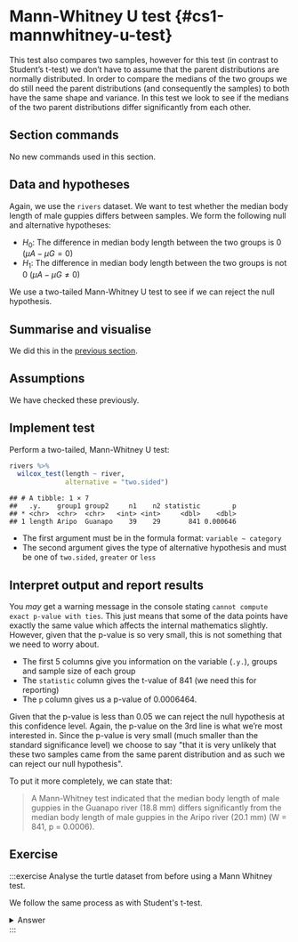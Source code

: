 


# Mann-Whitney U test {#cs1-mannwhitney-u-test}
This test also compares two samples, however for this test (in contrast to Student’s t-test) we don’t have to assume that the parent distributions are normally distributed. In order to compare the medians of the two groups we do still need the parent distributions (and consequently the samples) to both have the same shape and variance. In this test we look to see if the medians of the two parent distributions differ significantly from each other.

## Section commands
No new commands used in this section.

## Data and hypotheses
Again, we use the `rivers` dataset. We want to test whether the median body length of male guppies differs between samples. We form the following null and alternative hypotheses:

-	$H_0$: The difference in median body length between the two groups is 0 $(\mu A - \mu G = 0)$
-	$H_1$: The difference in median body length between the two groups is not 0 $(\mu A - \mu G \neq 0)$

We use a two-tailed Mann-Whitney U test to see if we can reject the null hypothesis.

## Summarise and visualise
We did this in the [previous section](#cs1-students-sumvisual).

## Assumptions
We have checked these previously.

## Implement test
Perform a two-tailed, Mann-Whitney U test:


```r
rivers %>% 
  wilcox_test(length ~ river,
              alternative = "two.sided")
```

```
## # A tibble: 1 × 7
##   .y.    group1 group2     n1    n2 statistic        p
## * <chr>  <chr>  <chr>   <int> <int>     <dbl>    <dbl>
## 1 length Aripo  Guanapo    39    29       841 0.000646
```

*	The first argument must be in the formula format: `variable ~ category`
*	The second argument gives the type of alternative hypothesis and must be one of `two.sided`, `greater` or `less` 

## Interpret output and report results
You _may_ get a warning message in the console stating `cannot compute exact p-value with ties`. This just means that some of the data points have exactly the same value which affects the internal mathematics slightly. However, given that the p-value is so very small, this is not something that we need to worry about.

*	The first 5 columns give you information on the variable (`.y.`), groups and sample size of each group
* The `statistic` column gives the t-value of 841 (we need this for reporting)
* The `p` column gives us a p-value of 0.0006464.

Given that the p-value is less than 0.05 we can reject the null hypothesis at this confidence level.
Again, the p-value on the 3rd line is what we’re most interested in. Since the p-value is very small (much smaller than the standard significance level) we choose to say "that it is very unlikely that these two samples came from the same parent distribution and as such we can reject our null hypothesis".

To put it more completely, we can state that:

> A Mann-Whitney test indicated that the median body length of male guppies in the Guanapo river (18.8 mm) differs significantly from the median body length of male guppies in the Aripo river (20.1 mm) (W = 841, p = 0.0006).

## Exercise
:::exercise
Analyse the turtle dataset from before using a Mann Whitney test.

We follow the same process as with Student's t-test.

<details><summary>Answer</summary>

### Hypotheses

$H_0$ : male median $=$ female median

$H_1$ : male median $\neq$ female median

### Summarise and visualise
This is the same as before.

### Assumptions
We've already checked that the variances of the two groups are similar, so we're OK there. Whilst the Mann-Whitney test doesn't require normality or symmetry of distributions it does require that the distributions have the same shape. In this example, with just a handful of data points in each group, it's quite hard to make this call one way or another. My advice in this case would be say that unless it's obvious that the distributions are very different we can just allow this assumption to pass, and you're only going see obvious differences in distribution shape when you have considerably more data points than we have here.

### Carry out a Mann-Whitney test


```r
turtle %>% 
  wilcox_test(serum ~ sex,
              alternative = "two.sided")
```

```
## # A tibble: 1 × 7
##   .y.   group1 group2    n1    n2 statistic     p
## * <chr> <chr>  <chr>  <int> <int>     <dbl> <dbl>
## 1 serum Female Male       6     7        26 0.534
```

This gives us exactly the same conclusion that we got from the two-sample t-test _i.e_. that there isn't any significant difference between the two groups.

A Mann-Whitney test indicated that there wasn't a significant difference in the median Serum Cholesterol levels between male and female turtles (W = 26, p = 0.534)

</details>
:::
